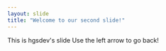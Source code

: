 ```yaml
---
layout: slide
title: "Welcome to our second slide!"
---
```

This is hgsdev's slide
Use the left arrow to go back!

